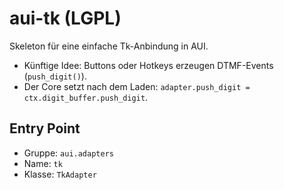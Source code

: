 # aui-tk (LGPL)

Skeleton für eine einfache Tk-Anbindung in AUI.

- Künftige Idee: Buttons oder Hotkeys erzeugen DTMF-Events (`push_digit()`).
- Der Core setzt nach dem Laden: `adapter.push_digit = ctx.digit_buffer.push_digit`.

## Entry Point
- Gruppe: `aui.adapters`
- Name: `tk`
- Klasse: `TkAdapter`
